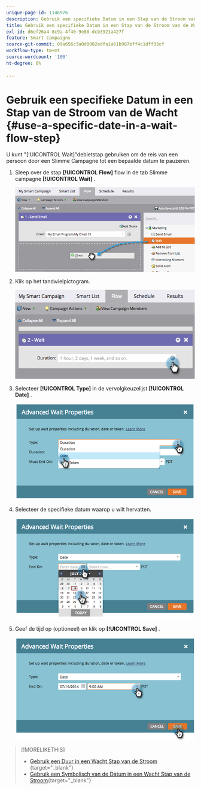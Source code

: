 ```yaml
---
unique-page-id: 1146976
description: Gebruik een specifieke Datum in een Stap van de Stroom van de Wacht - de Documenten van Marketo - de Documentatie van het Product
title: Gebruik een specifieke Datum in een Stap van de Stroom van de Wacht
exl-id: d6ef26a4-8c9a-4f40-9e80-dcb3921a427f
feature: Smart Campaigns
source-git-commit: 09a656c3a0d0002edfa1a61b987bff4c1dff33cf
workflow-type: tm+mt
source-wordcount: '100'
ht-degree: 0%

---
```


# Gebruik een specifieke Datum in een Stap van de Stroom van de Wacht {#use-a-specific-date-in-a-wait-flow-step}

U kunt &quot;[!UICONTROL Wait]&quot;debietstap gebruiken om de reis van een persoon door een Slimme Campagne tot een bepaalde datum te pauzeren.

1. Sleep over de stap **[!UICONTROL Flow]** flow in de tab Slimme campagne **[!UICONTROL Wait]** .

   ![](assets/use-a-specific-date-in-a-wait-flow-step-1.png)

1. Klik op het tandwielpictogram.

   ![](assets/use-a-specific-date-in-a-wait-flow-step-2.png)

1. Selecteer **[!UICONTROL Type]** in de vervolgkeuzelijst **[!UICONTROL Date]** .

   ![](assets/use-a-specific-date-in-a-wait-flow-step-3.png)

1. Selecteer de specifieke datum waarop u wilt hervatten.

   ![](assets/use-a-specific-date-in-a-wait-flow-step-4.png)

1. Geef de tijd op (optioneel) en klik op **[!UICONTROL Save]** .

   ![](assets/use-a-specific-date-in-a-wait-flow-step-5.png)

>[!MORELIKETHIS]
>
>* [&#x200B; Gebruik een Duur in een Wacht Stap van de Stroom &#x200B;](/help/marketo/product-docs/core-marketo-concepts/smart-campaigns/flow-actions/wait/use-a-duration-in-a-wait-flow-step.md){target="_blank"}
>* [&#x200B; Gebruik een Symbolisch van de Datum in een Wacht Stap van de Stroom &#x200B;](/help/marketo/product-docs/core-marketo-concepts/smart-campaigns/flow-actions/wait/use-a-date-token-in-a-wait-flow-step.md){target="_blank"}

